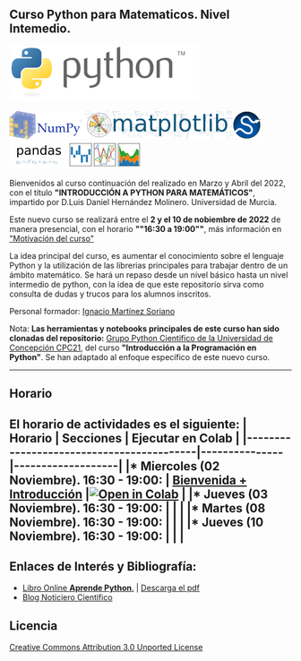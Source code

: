 
## Curso Python para Matematicos. Nivel Intemedio.

[![Python](./images/Python_logo_and_wordmark.png)](https://www.python.org)


[![Numpy](./images/NumPy_logo.png)](https://www.numpy.org)[![Matplotlib](./images/Matplotlib_logo.png)](https://matplotlib.org)[![Scipy](./images/scipy.png)](https://scipy.org)[![Pandas](./images/Pandas_logo.png)](https://pandas.pydata.org)

Bienvenidos al curso continuación del realizado en Marzo y Abril del 2022, con el título **"INTRODUCCIÓN A PYTHON PARA MATEMÁTICOS"**, impartido por D.Luis Daniel Hernández Molinero. Universidad de Murcia.

Este nuevo curso se realizará entre el **2 y el 10 de nobiembre de 2022** de manera presencial, con el horario **""16:30 a 19:00""**, más información en ["Motivación del curso"](./extras/Motivacion.md)

La idea principal del curso, es aumentar el conocimiento sobre el lenguaje Python y la utilización de las librerias principales para trabajar dentro de un ámbito matemático. Se hará un repaso desde un nivel básico hasta un nivel intermedio de python, con la idea de que este repositorio sirva como consulta de dudas y trucos para los alumnos inscritos.

Personal formador: [Ignacio Martínez Soriano](https://www.linkedin.com/in/imsoriano/)

Nota:
**Las herramientas y notebooks principales de este curso han sido clonadas del repositorio:** [Grupo Python Cientifico de la Universidad de Concepción CPC21](https://github.com/PythonUdeC/CPC21), del curso **"Introducción a la Programación en Python"**. Se han adaptado al enfoque específico de este nuevo curso.

-------------
## Horario

El horario de actividades es el siguiente:
| Horario                                  | Secciones     | Ejecutar en Colab |
|------------------------------------------|---------------|-------------------|
|* Miercoles (02 Noviembre). 16:30 - 19:00: | [Bienvenida + Introducción](https://github.com/NachusS/Curso-Python-para-Matematicos-Nivel-Intermedio/blob/main/extras/00-Introduccion.md) |[![Open in Colab](https://colab.research.google.com/assets/colab-badge.svg)](https://colab.research.google.com/github/NachusS/Curso-Python-para-Matematicos-Nivel-Intermedio/blob/main/notebooks/00-Computacion-Cientifica-con-Python.ipynb) |
|* Jueves (03 Noviembre). 16:30 - 19:00:    |  | |
|* Martes (08 Noviembre). 16:30 - 19:00:    |  | |
|* Jueves (10 Noviembre). 16:30 - 19:00:    |  | |
----------------------
## Enlaces de Interés y Bibliografía:
* [Libro Online **Aprende Python**.](https://aprendepython.es/) | [Descarga el pdf](https://aprendepython.es/_downloads/907b5202c1466977a8d6bd3a2641453f/aprendepython.pdf)
* [Blog Noticiero Cientifico](https://astrojuanlu.substack.com/)

## Licencia
[Creative Commons Attribution 3.0 Unported License](http://creativecommons.org/licenses/by/3.0/deed.es)



